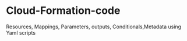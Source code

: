 # Cloud-Formation-code

Resources, Mappings, Parameters, outputs, Conditionals,Metadata using Yaml scripts

